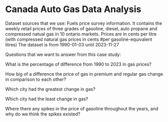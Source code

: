# Canada Auto Gas Data Analysis

Dataset sources that we use: Fuels price survey information. It contains the weekly retail prices of three grades of gasoline, diesel, auto propane and compressed natual gas in 10 ontario markets. Prices are in cents per litre (with compressed natural gas prices in cents #per gasoline-equivalent litres) The dataset is from 1990-01-03 until 2023-11-27


Questions that we want to answer from this case study:


What is the percentage of difference from 1990 to 2023 in gas prices?

How big of a difference the price of gas in premium and regular gas change in comparison to each other?

Which city had the greatest change in gas?

Which city had the least change in gas?

Where there any spikes in the price of gasoline throughout the years, and why do we think the spikes existed?
